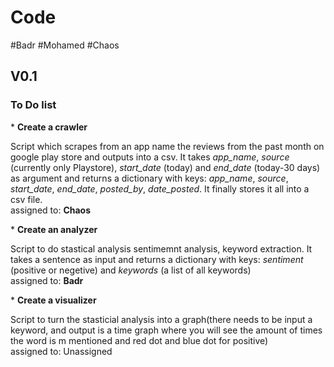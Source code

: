 # Code

#Badr
#Mohamed 
#Chaos

<h2>V0.1 </h2>
<h3>To Do list</h3>

<div>
* <b>Create a crawler </b>
<p>Script which scrapes from an app name the reviews from the past month on google play store and outputs into a csv. It takes <i>app_name</i>,  <i>source</i> (currently only Playstore), <i>start_date</i> (today) and <i>end_date</i> (today-30 days) as argument and returns a dictionary with keys: <i>app_name</i>, <i>source</i>, <i>start_date</i>, <i>end_date</i>, <i>posted_by</i>, <i>date_posted</i>. It finally stores it all into a csv file.
<br>assigned to: <b>Chaos</b></p>
</div>

<div>
* <b>Create an analyzer </b>
<p>Script to do stastical analysis sentimemnt analysis, keyword extraction. It takes a sentence as input and returns a dictionary with keys: <i>sentiment</i> (positive or negetive) and <i>keywords</i> (a list of all keywords)
<br>assigned to: <b>Badr</b></p>
</div>

<div>
* <b>Create a visualizer </b>
<p>Script to turn the stasticial analysis into a graph(there needs to be input a keyword, and output is a time graph where you will see the amount of times the word is m
mentioned and red dot and blue dot for positive)
<br>assigned to: Unassigned</p>
</div>